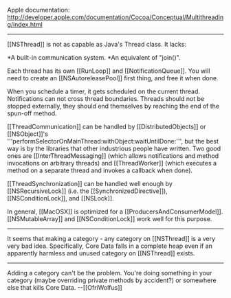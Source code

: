

Apple documentation: http://developer.apple.com/documentation/Cocoa/Conceptual/Multithreading/index.html

----

[[NSThread]] is not as capable as Java's Thread class. It lacks:

*A built-in communication system.
*An equivalent of "join()".


Each thread has its own [[RunLoop]] and [[NotificationQueue]]. You will need to create an [[NSAutoreleasePool]] first thing, and free it when done.

When you schedule a timer, it gets scheduled on the current thread. Notifications can not cross thread boundaries. Threads should not be stopped externally, they should end themselves by reaching the end of the spun-off method.

[[ThreadCommunication]] can be handled by [[DistributedObjects]] or [[NSObject]]'s '''performSelectorOnMainThread:withObject:waitUntilDone:''', but the best way is by the libraries that other industrious people have written. Two good ones are [[InterThreadMessaging]] (which allows notifications and method invocations on arbitrary threads) and [[ThreadWorker]] (which executes a method on a separate thread and invokes a callback when done).

[[ThreadSynchronization]] can be handled well enough by [[NSRecursiveLock]] (i.e. the [[SynchronizedDirective]]), [[NSConditionLock]], and [[NSLock]].

In general, [[MacOSX]] is optimized for a [[ProducersAndConsumerModel]]. [[NSMutableArray]] and [[NSConditionLock]] work well for this purpose.

----

It seems that making a category - any category on [[NSThread]] is a very very bad idea. Specifically, Core Data falls in a complete heap even if an apparently harmless and unused category on [[NSThread]] exists.

----

Adding a category can't be the problem. You're doing something in your category (maybe overriding private methods by accident?) or somewhere else that kills Core Data. --[[OfriWolfus]]